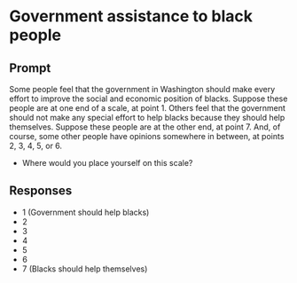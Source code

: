 # Government assistance to black people

## Prompt
Some people feel that the government in Washington should make
every effort to improve the social and economic position of blacks.
Suppose these people are at one end of a scale, at point 1.
Others feel that the government should not make any special effort to
help blacks because they should help themselves. Suppose these
people are at the other end, at point 7.
And, of course, some other people have opinions somewhere in
between, at points 2, 3, 4, 5, or 6.
- Where would you place yourself on this scale?

## Responses
- 1 (Government should help blacks)
- 2
- 3
- 4
- 5
- 6
- 7 (Blacks should help themselves)
